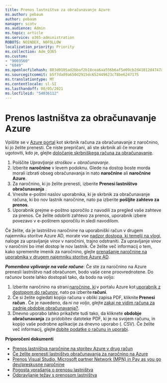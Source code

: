 ```yaml
---
title: Prenos lastništva za obračunavanje Azure
ms.author: pebaum
author: pebaum
manager: scotv
ms.audience: Admin
ms.topic: article
ms.service: o365-administration
ROBOTS: NOINDEX, NOFOLLOW
localization_priority: Priority
ms.collection: Adm_O365
ms.custom:
- "9003560"
- "6849"
ms.openlocfilehash: 803d0105ad2bbaf2b18cea6aa556b6af5e09cb2d41812d4747aa703e6e7d7780
ms.sourcegitcommit: b5f7da89a650d2915dc652449623c78be6247175
ms.translationtype: MT
ms.contentlocale: sl-SI
ms.lasthandoff: 08/05/2021
ms.locfileid: "54036112"
---
```

# <a name="transfer-azure-billing-ownership"></a>Prenos lastništva za obračunavanje Azure

Vpišite se v [Azure portal](https://portal.azure.com/) kot skrbnik računa za obračunavanje z naročnino, ki jo želite prenesti. Če niste prepričani, ali ste skrbnik ali če morate ugotoviti, kdo je, glejte [določanje skrbniškega računa za obračunavanje](https://docs.microsoft.com/azure/cost-management-billing/understand/subscription-transfer#whoisaa).

1. Poiščite _Upravljanje stroškov + obračunavanje_.
1. Izberite **naročnine** v levem podoknu. Glede na dostop boste morda morali izbrati obseg obračunavanja in nato **naročnine** ali **naročnine Azure**.
1. Za naročnino, ki jo želite prenesti, izberite **Prenesi lastništvo obračunavanja** .
1. Vnesite e-poštni naslov uporabnika, ki je skrbnik za obračunavanje računa, ki bo nov lastnik naročnine, nato pa izberite **pošljite zahtevo za prenos**.
1. Uporabnik prejme e-poštno sporočilo z navodili za pregled vaše zahteve za prenos. Če želite odobriti zahtevo za prenos, uporabnik izbere povezavo v e-poštnem sporočilu in sledi navodilom.

Če želite, da je lastništvo naročnine na uporabniški račun v drugem najemniku storitve Azure AD, morate vse [nadzor dostopa, ki temelji na vlogi,](https://docs.microsoft.com/azure/role-based-access-control/overview?WT.mc_id=Portal-Microsoft_Azure_Support) naloge za upravljanje virov v naročnini, trajno odstraniti. Za upravljanje virov v naročnini bo imel dostop le nov lastnik. Če želite več informacij o tem, kako spremenite imenik za naročnino, glejte [prenašanje naročnine na uporabnika v drugem najemniku storitve Azure AD](https://docs.microsoft.com/azure/active-directory/managed-identities-azure-resources/known-issues?WT.mc_id=Portal-Microsoft_Azure_Support).

_**Pomembno vplivanje na vaše račune**_: Če ste za naročnino na Azure prenesli lastništvo nad obračunom, bodo vaše cene proovrednotene. Do računov boste lahko dostopali tako, da bodo na voljo:  

1. Izberite naročnino na strani [naročnine, ki](https://portal.azure.com/#blade/Microsoft_Azure_Billing/SubscriptionsBlade) v portalu Azure kot [uporabnik z dostopom do računov](https://docs.microsoft.com/azure/cost-management-billing/manage/manage-billing-access?WT.mc_id=Portal-Microsoft_Azure_Support), nato pa izberite **računi**.
1. Če si želite ogledati kopijo računa v obliki zapisa PDF, kliknite **Prenesi račun** . Če je navedeno, da _ni na voljo_, glejte [zakaj ne vidim računa za zadnje obdobje obračunavanja?](https://docs.microsoft.com/azure/cost-management-billing/manage/download-azure-invoice-daily-usage-date?WT.mc_id=Portal-Microsoft_Azure_Support#noinvoice).
1. Dnevno uporabo lahko prikažete tudi tako, da kliknete **obdobje obračunavanja** za pridobitev datoteke PDF, ki je na svojem računu, in kopijo vaše podrobne aplikacije za dnevno uporabo (. CSV). Če želite več informacij, glejte [dobite podatke o računu in uporabi](https://docs.microsoft.com/azure/cost-management-billing/manage/download-azure-invoice-daily-usage-date?WT.mc_id=Portal-Microsoft_Azure_Support).

**Priporočeni dokumenti**

- [Prenos lastništva naročnine na storitev Azure v drug račun](https://docs.microsoft.com/azure/cost-management-billing/manage/billing-subscription-transfer)
- [Če želite prenesti lastništvo obračunavanja za naročnino na Azure](https://docs.microsoft.com//azure/cost-management-billing/understand/subscription-transfer)
- [Prenos Visual Studio, Microsoft partner Network (MPN) in Pay as you go dev/preskusne naročnine](https://docs.microsoft.com/azure/billing/billing-subscription-transfer?WT.mc_id=Portal-Microsoft_Azure_Support#transferring-visual-studio-microsoft-partner-network-mpn-and-pay-as-you-go-devtest-subscriptions)
- [Pogosta vprašanja o prenosu lastništva](https://docs.microsoft.com/azure/billing/billing-subscription-transfer?WT.mc_id=Portal-Microsoft_Azure_Support#frequently-asked-questions-faq-for-senders)
- [Odpravljanje težav s prenosom lastništva](https://docs.microsoft.com/azure/billing/billing-subscription-transfer?WT.mc_id=Portal-Microsoft_Azure_Support#troubleshooting)
